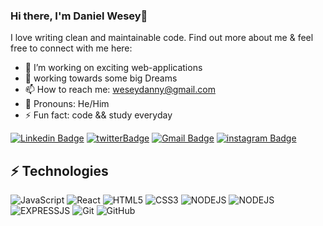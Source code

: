 
### Hi there, I'm Daniel Wesey👋

I love writing clean and maintainable code. Find out more about me & feel free to connect with me here:

- 🔭 I’m working on exciting web-applications
- 💬 working towards some big Dreams 
- 📫 How to reach me: weseydanny@gmail.com
- 🙂 Pronouns: He/Him
- ⚡ Fun fact: code && study everyday

[![Linkedin Badge](https://img.shields.io/badge/-danielWesey-blue?style=flat-square&logo=Linkedin&logoColor=white&link=https://www.linkedin.com/in/daniel-wesey/)](https://www.linkedin.com/in/daniel-wesey/)
[![twitterBadge](https://img.shields.io/badge/daniel_Wesey-c14438?style=flat-square&logo=twitter&logoColor=white&link=https://daniel_Wesey.com/)](https://twitter.com/daniel_wesey/)
[![Gmail Badge](https://img.shields.io/badge/-weseydanny@gmail.com-c14438?style=flat-square&logo=Gmail&logoColor=white&link=mailto:weseydanny@gmail.com)](mailto:weseydanny@gmail.com)
[![instagram Badge](https://img.shields.io/badge/weseyofafrica-1877F2?style=flat-square&logo=instagram&logoColor=white&link=https://www.instagram.com/weseyofafrica/)](https://www.instagram.com/danielWesey/)


## ⚡ Technologies

![JavaScript](https://img.shields.io/badge/-JavaScript-black?style=flat-square&logo=javascript)
![React](https://img.shields.io/badge/-React-black?style=flat-square&logo=react)
![HTML5](https://img.shields.io/badge/-HTML5-E34F26?style=flat-square&logo=html5&logoColor=white)
![CSS3](https://img.shields.io/badge/-CSS3-1572B6?style=flat-square&logo=css3)
![NODEJS](https://img.shields.io/badge/-NODEJS-black?style=flat-square&logo=nodejs)
![NODEJS](https://img.shields.io/badge/-PYTHON-green?style=flat-square&logo=python)
![EXPRESSJS](https://img.shields.io/badge/-EXPRESSJS-black?style=flat-square&logo=expressjs)
![Git](https://img.shields.io/badge/-Git-black?style=flat-square&logo=git)
![GitHub](https://img.shields.io/badge/-GitHub-182717?style=flat-square&logo=github)
